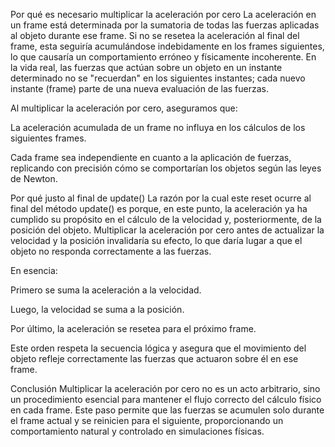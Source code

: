 Por qué es necesario multiplicar la aceleración por cero
La aceleración en un frame está determinada por la sumatoria de todas las fuerzas aplicadas al objeto durante ese frame. Si no se resetea la aceleración al final del frame, esta seguiría acumulándose indebidamente en los frames siguientes, lo que causaría un comportamiento erróneo y físicamente incoherente. En la vida real, las fuerzas que actúan sobre un objeto en un instante determinado no se "recuerdan" en los siguientes instantes; cada nuevo instante (frame) parte de una nueva evaluación de las fuerzas.

Al multiplicar la aceleración por cero, aseguramos que:

La aceleración acumulada de un frame no influya en los cálculos de los siguientes frames.

Cada frame sea independiente en cuanto a la aplicación de fuerzas, replicando con precisión cómo se comportarían los objetos según las leyes de Newton.

Por qué justo al final de update()
La razón por la cual este reset ocurre al final del método update() es porque, en este punto, la aceleración ya ha cumplido su propósito en el cálculo de la velocidad y, posteriormente, de la posición del objeto. Multiplicar la aceleración por cero antes de actualizar la velocidad y la posición invalidaría su efecto, lo que daría lugar a que el objeto no responda correctamente a las fuerzas.

En esencia:

Primero se suma la aceleración a la velocidad.

Luego, la velocidad se suma a la posición.

Por último, la aceleración se resetea para el próximo frame.

Este orden respeta la secuencia lógica y asegura que el movimiento del objeto refleje correctamente las fuerzas que actuaron sobre él en ese frame.

Conclusión
Multiplicar la aceleración por cero no es un acto arbitrario, sino un procedimiento esencial para mantener el flujo correcto del cálculo físico en cada frame. Este paso permite que las fuerzas se acumulen solo durante el frame actual y se reinicien para el siguiente, proporcionando un comportamiento natural y controlado en simulaciones físicas.
